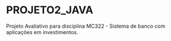 # PROJETO2_JAVA
Projeto Avaliativo para disciplina MC322 - Sistema de banco com aplicações em investimentos.
